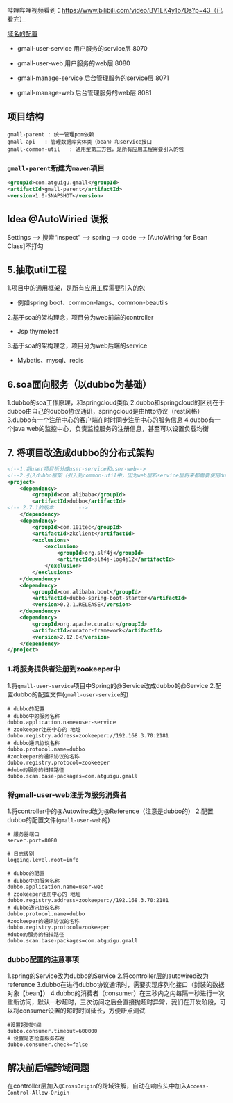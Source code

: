 哔哩哔哩视频看到：https://www.bilibili.com/video/BV1LK4y1b7Ds?p=43（已看完）

[域名的配置](https://www.bilibili.com/video/BV1LK4y1b7Ds?p=9)

* gmall-user-service 用户服务的service层 8070
* gmall-user-web 用户服务的web层 8080

* gmall-manage-service 后台管理服务的service层 8071
* gmall-manage-web 后台管理服务的web层 8081

## 项目结构
```text
gmall-parent : 统一管理pom依赖
gmall-api   : 管理数据库实体类（bean）和service接口
gmall-common-util   : 通用型第三方包，是所有应用工程需要引入的包

```
### `gmall-parent`新建为`maven`项目
```xml
<groupId>com.atguigu.gmall</groupId>
<artifactId>gmall-parent</artifactId>
<version>1.0-SNAPSHOT</version>
```

## Idea @AutoWiried 误报
Settings --> 搜索“inspect” --> spring --> code --> [AutoWiring for Bean Class]不打勾

## 5.抽取util工程
1.项目中的通用框架，是所有应用工程需要引入的包
* 例如spring boot、common-langs、common-beautils

2.基于soa的架构理念，项目分为web前端的controller
* Jsp thymeleaf

3.基于soa的架构理念，项目分为web后端的service
* Mybatis、mysql、redis

## 6.soa面向服务（以dubbo为基础）
1.dubbo的soa工作原理，和springcloud类似
2.dubbo和springcloud的区别在于dubbo由自己的dubbo协议通讯，springcloud是由http协议（rest风格）
3.dubbo有一个注册中心的客户端在时时同步注册中心的服务信息
4.dubbo有一个java web的监控中心，负责监控服务的注册信息，甚至可以设置负载均衡

## 7. 将项目改造成dubbo的分布式架构
```xml
<!--1.将user项目拆分成user-service和user-web-->
<!--2.引入dubbo框架（引入到common-util中，因为web层和service层将来都需要使用dubbo进行通讯）-->
<project>
    <dependency>
        <groupId>com.alibaba</groupId>
        <artifactId>dubbo</artifactId>
<!-- 2.7.1的版本        -->
    </dependency>
    <dependency>
        <groupId>com.101tec</groupId>
        <artifactId>zkclient</artifactId>
        <exclusions>
            <exclusion>
                <groupId>org.slf4j</groupId>
                <artifactId>slf4j-log4j12</artifactId>
            </exclusion>
        </exclusions>
    </dependency>
    <dependency>
        <groupId>com.alibaba.boot</groupId>
        <artifactId>dubbo-spring-boot-starter</artifactId>
        <version>0.2.1.RELEASE</version>
    </dependency>
    <dependency>
        <groupId>org.apache.curator</groupId>
        <artifactId>curator-framework</artifactId>
        <version>2.12.0</version>
    </dependency>
</project>
```
### 1.将服务提供者注册到zookeeper中
1.将`gmall-user-service`项目中Spring的@Service改成dubbo的@Service
2.配置dubbo的配置文件(`gmall-user-service`的)
```properties
# dubbo的配置
# dubbo中的服务名称
dubbo.application.name=user-service
# zookeeper注册中心的 地址
dubbo.registry.address=zookeeper://192.168.3.70:2181
# dubbo通讯协议名称
dubbo.protocol.name=dubbo
#zookeeper的通讯协议的名称
dubbo.registry.protocol=zookeeper
#dubo的服务的扫描路径
dubbo.scan.base-packages=com.atguigu.gmall

```
### 将gmall-user-web注册为服务消费者
1.将controller中的@Autowired改为@Reference（注意是dubbo的）
2.配置dubbo的配置文件(`gmall-user-web`的)
```properties
# 服务器端口
server.port=8080

# 日志级别
logging.level.root=info

# dubbo的配置
# dubbo中的服务名称
dubbo.application.name=user-web
# zookeeper注册中心的 地址
dubbo.registry.address=zookeeper://192.168.3.70:2181
# dubbo通讯协议名称
dubbo.protocol.name=dubbo
#zookeeper的通讯协议的名称
dubbo.registry.protocol=zookeeper
#dubo的服务的扫描路径
dubbo.scan.base-packages=com.atguigu.gmall
```
### dubbo配置的注意事项
1.spring的Service改为dubbo的Service
2.将controller层的autowired改为reference
3.dubbo在进行dubbo协议通讯时，需要实现序列化接口（封装的数据对象【bean】）
4.dubbo的消费者（consumer）在三秒内之内每隔一秒进行一次重新访问，默认一秒超时，三次访问之后会直接抛超时异常，我们在开发阶段，可以将consumer设置的超时时间延长，方便断点测试
```properties
#设置超时时间
dubbo.consumer.timeout=600000
# 设置是否检查服务存在
dubbo.consumer.check=false
```

## 解决前后端跨域问题
在controller层加入`@CrossOrigin`的跨域注解，自动在响应头中加入`Access-Control-Allow-Origin`